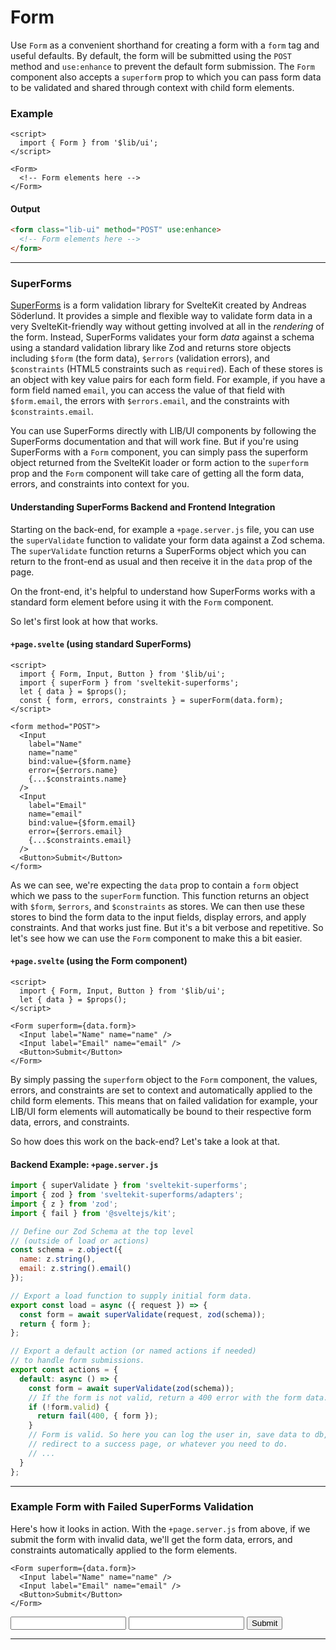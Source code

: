 <script>
  import { Form, Input, Button } from '$lib/ui';
  import Tables from './Tables.svelte';

  let { data } = $props();  
</script>

# Form

Use `Form` as a convenient shorthand for creating a form with a `form` tag and useful defaults. By
default, the form will be submitted using the `POST` method and `use:enhance` to prevent the default
form submission. The `Form` component also accepts a `superform` prop to which you can pass form
data to be validated and shared through context with child form elements.

### Example

```svelte
<script>
  import { Form } from '$lib/ui';
</script>

<Form>
  <!-- Form elements here -->
</Form>
```

#### Output

```html
<form class="lib-ui" method="POST" use:enhance>
  <!-- Form elements here -->
</form>
```
---

### SuperForms

[SuperForms](https://superforms.rocks) is a form validation library for SvelteKit created by Andreas
Söderlund. It provides a simple and flexible way to validate form data in a very SvelteKit-friendly
way without getting involved at all in the *rendering* of the form. Instead, SuperForms validates
your form *data* against a schema using a standard validation library like Zod and returns store
objects including `$form` (the form data), `$errors` (validation errors), and `$constraints` (HTML5
constraints such as `required`). Each of these stores is an object with key value pairs for each
form field. For example, if you have a form field named `email`, you can access the value of that
field with `$form.email`, the errors with `$errors.email`, and the constraints with
`$constraints.email`.

You can use SuperForms directly with LIB/UI components by following the SuperForms documentation and
that will work fine. But if you're using SuperForms with a `Form` component, you can simply pass the
superform object returned from the SvelteKit loader or form action to the `superform` prop and the
`Form` component will take care of getting all the form data, errors, and constraints into context
for you.

#### Understanding SuperForms Backend and Frontend Integration

Starting on the back-end, for example a `+page.server.js` file, you can use the `superValidate`
function to validate your form data against a Zod schema. The `superValidate` function returns a
SuperForms object which you can return to the front-end as usual and then receive it in the `data`
prop of the page.

On the front-end, it's helpful to understand how SuperForms works with a standard form element
before using it with the `Form` component. 

So let's first look at how that works.

#### `+page.svelte` (using standard SuperForms)
  
```svelte
<script>
  import { Form, Input, Button } from '$lib/ui';
  import { superForm } from 'sveltekit-superforms';
  let { data } = $props();
  const { form, errors, constraints } = superForm(data.form);
</script>

<form method="POST">
  <Input 
    label="Name" 
    name="name" 
    bind:value={$form.name} 
    error={$errors.name}
    {...$constraints.name}
  />
  <Input
    label="Email" 
    name="email" 
    bind:value={$form.email} 
    error={$errors.email}
    {...$constraints.email}
  />
  <Button>Submit</Button>
</form>
```
As we can see, we're expecting the `data` prop to contain a `form` object which we pass to the
`superForm` function. This function returns an object with `$form`, `$errors`, and `$constraints` as
stores. We can then use these stores to bind the form data to the input fields, display errors, and
apply constraints. And that works just fine. But it's a bit verbose and repetitive. So let's see
how we can use the `Form` component to make this a bit easier.


#### `+page.svelte` (using the Form component)
  
```svelte
<script>
  import { Form, Input, Button } from '$lib/ui';
  let { data } = $props();
</script>

<Form superform={data.form}>
  <Input label="Name" name="name" />
  <Input label="Email" name="email" />
  <Button>Submit</Button>
</Form>

```

By simply passing the `superform` object to the `Form` component, the values, errors, and
constraints are set to context and automatically applied to the child form elements. This means that
on failed validation for example, your LIB/UI form elements will automatically be bound to their 
respective form data, errors, and constraints.

So how does this work on the back-end? Let's take a look at that.

#### Backend Example: `+page.server.js`

```js
import { superValidate } from 'sveltekit-superforms';
import { zod } from 'sveltekit-superforms/adapters';
import { z } from 'zod';
import { fail } from '@sveltejs/kit';

// Define our Zod Schema at the top level
// (outside of load or actions)
const schema = z.object({
  name: z.string(),
  email: z.string().email()
});

// Export a load function to supply initial form data.
export const load = async ({ request }) => {
  const form = await superValidate(request, zod(schema));
  return { form };
};

// Export a default action (or named actions if needed) 
// to handle form submissions.
export const actions = {
  default: async () => {
    const form = await superValidate(zod(schema));
    // If the form is not valid, return a 400 error with the form data.
    if (!form.valid) {
      return fail(400, { form });
    }
    // Form is valid. So here you can log the user in, save data to db, 
    // redirect to a success page, or whatever you need to do.
    // ...
  }
};
```

---

### Example Form with Failed SuperForms Validation

Here's how it looks in action. With the `+page.server.js` from above, if we submit the form with
invalid data, we'll get the form data, errors, and constraints automatically applied to the form
elements.

```svelte
<Form superform={data.form}>
  <Input label="Name" name="name" />
  <Input label="Email" name="email" />
  <Button>Submit</Button>
</Form>
```

<Form superform={data.form}>
  <Input label="Name" name="name" />
  <Input label="Email" name="email" />
  <Button>Submit</Button>
</Form>

---

<Tables />


